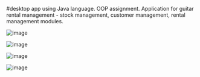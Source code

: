 #desktop app using Java language. OOP assignment.
Application for guitar rental management - stock management, customer management, rental management modules.
 
![image](https://user-images.githubusercontent.com/81549043/176592351-04cfaaf2-f27d-4715-9b24-af1a57ae473f.png)

![image](https://user-images.githubusercontent.com/81549043/176592409-bbf0c50c-aa7d-4a20-849a-811f4d13eb1e.png)

![image](https://user-images.githubusercontent.com/81549043/176592507-243342b0-6ee9-49f1-b103-0297718e19ff.png)


![image](https://user-images.githubusercontent.com/81549043/176592632-905405db-1f3c-4d69-8ced-25ad82089971.png)
